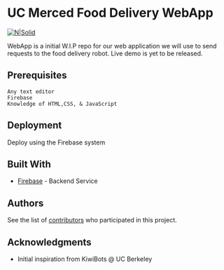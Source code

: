 # UC Merced Food Delivery WebApp
[![N|Solid](https://firebase.google.com/images/brand-guidelines/logo-built_black.png)](https://firebase.google.com/)

WebApp is a initial W.I.P repo for our web application we will use to send
requests to the food delivery robot. Live demo is yet to be released.

## Prerequisites
```
Any text editor
Firebase
Knowledge of HTML,CSS, & JavaScript
```

## Deployment

Deploy using the Firebase system

## Built With

* [Firebase](https://firebase.google.com/) - Backend Service


## Authors
See the list of [contributors](https://github.com/orgs/UCMRoboticsFoodRobot/people) who participated in this project.


## Acknowledgments

* Initial inspiration from KiwiBots @ UC Berkeley
